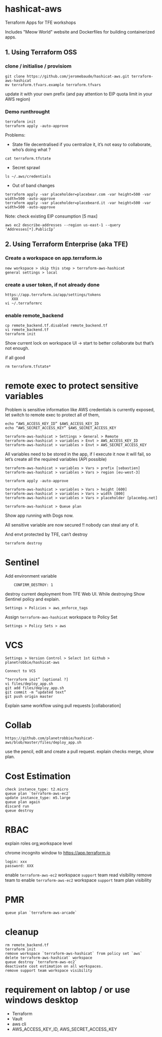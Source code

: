 # hashicat-aws
Terraform Apps for TFE workshops

Includes "Meow World" website and Dockerfiles for building containerized apps.

## 1. Using Terraform OSS
### clone / initialise / provisiom

    git clone https://github.com/jeromebaude/hashicat-aws.git terraform-aws-hashicat
    mv terraform.tfvars.example terraform.tfvars

update it with your own prefix (and pay attention to EIP quota limit in your AWS region)

### Demo runthrought

    terraform init
    terraform apply -auto-approve

Problems:
- State file decentralised
if you centralize it, it’s not easy to collaborate, who’s doing what ? 
```
cat terraform.tfstate
```    
- Secret sprawl
```
ls ~/.aws/credentials
```
- Out of band changes
```
terraform apply -var placeholder=placebear.com -var height=500 -var width=500 -auto-approve
terraform apply -var placeholder=placebeard.it -var height=500 -var width=500 -auto-approve
```
Note: check existing EIP consumption [5 max]

    aws ec2 describe-addresses --region us-east-1 --query ‘Addresses[*].PublicIp’

## 2. Using Terraform Enterprise (aka TFE)
### Create a workspace on app.terraform.io

    new workspace > skip this step > terraform-aws-hashicat
    general settings > local

### create a user token, if not already done
    
    https://app.terraform.io/app/settings/tokens
       XXX
    vi ~/.terraformrc

### enable remote_backend
    cp remote_backend.tf.disabled remote_backend.tf
    vi remote_backend.tf
    terraform init

Show current lock on workspace UI -> start to better collaborate but that’s not enough.

if all good

    rm terraform.tfstate*

# remote exec to protect sensitive variables

Problem is sensitive information like AWS credentials is currently exposed, let switch to remote exec to protect all of them,

    echo “AWS_ACCESS_KEY_ID” $AWS_ACCESS_KEY_ID
    echo “AWS_SECRET_ACCESS_KEY” $AWS_SECRET_ACCESS_KEY

    terraform-aws-hashicat > Settings > General > Remote
    terraform-aws-hashicat > variables > Envt > AWS_ACCESS_KEY_ID
    terraform-aws-hashicat > variables > Envt > AWS_SECRET_ACCESS_KEY

All variables need to be stored in the app, if I execute it now it will fail, so let’s create all the required variables (API possible)

    terraform-aws-hashicat > variables > Vars > prefix [sebastien]
    terraform-aws-hashicat > variables > Vars > region [eu-west-3]

    terraform apply -auto-approve

    terraform-aws-hashicat > variables > Vars > height [600]
    terraform-aws-hashicat > variables > Vars > width [800]
    terraform-aws-hashicat > variables > Vars > placeholder [placedog.net]

    terraform-aws-hashicat > Queue plan

Show app running with Dogs now.

All sensitive variable are now secured !! nobody can steal any of it.

And envt protected by TFE, can’t destroy

    terraform destroy

# Sentinel

Add environment variable
        
        CONFIRM_DESTROY: 1 

destroy current deployment from TFE Web UI. While destroying Show Sentinel policy and explain.

    Settings > Policies > aws_enforce_tags

Assign `terraform-aws-hashicat` workspace to Policy Set

    Settings > Policy Sets > aws

# VCS

    Settings > Version Control > Select 1st Github > planetrobbie/hashicat-aws
    
    Connect to VCS

    “terraform init” [optional ?]
    vi files/deploy_app.sh
    git add files/deploy_app.sh
    git commit -m “updated text”
    git push origin master

Explain same workflow using pull requests [collaboration]

# Collab

    https://github.com/planetrobbie/hashicat-aws/blob/master/files/deploy_app.sh
    
use the pencil, edit and create a pull request.
explain checks
merge, show plan.

# Cost Estimation

    check instance_type: t2.micro
    queue plan `terraform-aws-ec2`
    update instance_type: m5.large
    queue plan again
    discard run
    queue destroy

# RBAC

explain roles org,workspace level

chrome incognito window to https://app.terraform.io

    login: xxx
    password: XXX
    
enable `terraform-aws-ec2` workspace `support` team read visibility
remove team to 
enable `terraform-aws-ec2` workspace `support` team plan visibility

# PMR

    queue plan `terraform-aws-arcade`

# cleanup 
    
    rm remote_backend.tf
    terraform init
    remove workspace `terraform-aws-hashicat` from policy set `aws`
    delete terraform-aws-hashicat` workspace
    queue destroy `terraform-aws-ec2`
    deactivate cost estimation on all workspaces.
    remove support team workspace visibility

# requirement on labtop / or use windows desktop

- Terraform
- Vault
- aws cli
- AWS_ACCESS_KEY_ID, AWS_SECRET_ACCESS_KEY
